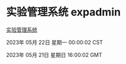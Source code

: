 # 实验管理系统 expadmin
[实验管理系统](http://27.19.32.45:56808/expadmin-782313d2-e1b1-4ea7-932e-3a55e6a1a4d0/)

2023年 05月 22日 星期一 00:00:02 CST

2023年 05月 21日 星期日 16:00:02 GMT
